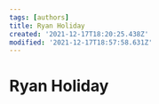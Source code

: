 ```yaml
---
tags: [authors]
title: Ryan Holiday
created: '2021-12-17T18:20:25.438Z'
modified: '2021-12-17T18:57:58.631Z'
---
```


# Ryan Holiday
